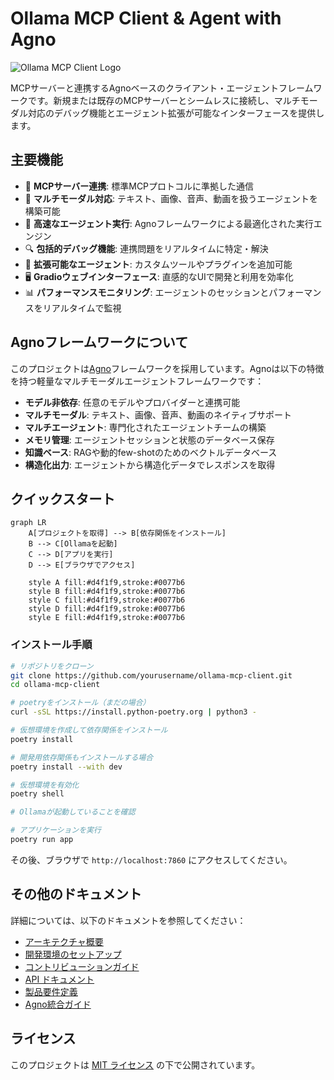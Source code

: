 # Ollama MCP Client & Agent with Agno

![Ollama MCP Client Logo](docs/assets/logo.png)

MCPサーバーと連携するAgnoベースのクライアント・エージェントフレームワークです。新規または既存のMCPサーバーとシームレスに接続し、マルチモーダル対応のデバッグ機能とエージェント拡張が可能なインターフェースを提供します。

## 主要機能

- 🔌 **MCPサーバー連携**: 標準MCPプロトコルに準拠した通信
- 🧠 **マルチモーダル対応**: テキスト、画像、音声、動画を扱うエージェントを構築可能
- 🚀 **高速なエージェント実行**: Agnoフレームワークによる最適化された実行エンジン
- 🔍 **包括的デバッグ機能**: 連携問題をリアルタイムに特定・解決
- 🧩 **拡張可能なエージェント**: カスタムツールやプラグインを追加可能
- 🖥️ **Gradioウェブインターフェース**: 直感的なUIで開発と利用を効率化
- 📊 **パフォーマンスモニタリング**: エージェントのセッションとパフォーマンスをリアルタイムで監視

## Agnoフレームワークについて

このプロジェクトは[Agno](https://github.com/agno-agi/agno)フレームワークを採用しています。Agnoは以下の特徴を持つ軽量なマルチモーダルエージェントフレームワークです：

- **モデル非依存**: 任意のモデルやプロバイダーと連携可能
- **マルチモーダル**: テキスト、画像、音声、動画のネイティブサポート
- **マルチエージェント**: 専門化されたエージェントチームの構築
- **メモリ管理**: エージェントセッションと状態のデータベース保存
- **知識ベース**: RAGや動的few-shotのためのベクトルデータベース
- **構造化出力**: エージェントから構造化データでレスポンスを取得

## クイックスタート

```mermaid
graph LR
    A[プロジェクトを取得] --> B[依存関係をインストール]
    B --> C[Ollamaを起動]
    C --> D[アプリを実行]
    D --> E[ブラウザでアクセス]
    
    style A fill:#d4f1f9,stroke:#0077b6
    style B fill:#d4f1f9,stroke:#0077b6
    style C fill:#d4f1f9,stroke:#0077b6
    style D fill:#d4f1f9,stroke:#0077b6
    style E fill:#d4f1f9,stroke:#0077b6
```

### インストール手順

```bash
# リポジトリをクローン
git clone https://github.com/yourusername/ollama-mcp-client.git
cd ollama-mcp-client

# poetryをインストール（まだの場合）
curl -sSL https://install.python-poetry.org | python3 -

# 仮想環境を作成して依存関係をインストール
poetry install

# 開発用依存関係もインストールする場合
poetry install --with dev

# 仮想環境を有効化
poetry shell

# Ollamaが起動していることを確認

# アプリケーションを実行
poetry run app
```

その後、ブラウザで `http://localhost:7860` にアクセスしてください。

## その他のドキュメント

詳細については、以下のドキュメントを参照してください：

- [アーキテクチャ概要](docs/ARCHITECTURE.md)
- [開発環境のセットアップ](docs/DEVELOPMENT_SETUP.md)
- [コントリビューションガイド](docs/CONTRIBUTING.md)
- [API ドキュメント](docs/API_DOCUMENTATION.md)
- [製品要件定義](docs/PRD.md)
- [Agno統合ガイド](docs/AGNO_INTEGRATION.md)

## ライセンス

このプロジェクトは [MIT ライセンス](LICENSE) の下で公開されています。